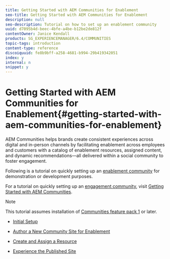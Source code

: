 ```yaml
---
title: Getting Started with AEM Communities for Enablement
seo-title: Getting Started with AEM Communities for Enablement
description: null
seo-description: Tutorial on how to set up an enablement community
uuid: d7095b4d-beec-4bfe-a4be-b12be2de812f
contentOwner: Janice Kendall
products: SG_EXPERIENCEMANAGER/6.4/COMMUNITIES
topic-tags: introduction
content-type: reference
discoiquuid: fe8b9bff-a258-4681-b994-29b419342051
index: y
internal: n
snippet: y
---
```


# Getting Started with AEM Communities for Enablement{#getting-started-with-aem-communities-for-enablement}

AEM Communities helps brands create consistent experiences across digital and in-person channels by facilitating enablement across employees and customers with a catalog of enablement resources, assigned content, and dynamic recommendations—all delivered within a social community to foster engagement.

Following is a tutorial on quickly setting up an [enablement community](../../communities/using/overview.md#enablementcommunity) for demonstration or development purposes.

For a tutorial on quickly setting up an [engagement community](../../communities/using/overview.md#engagementcommunity), visit [Getting Started with AEM Communities](../../communities/using/getting-started.md).

>[!NOTE]
>
>This tutorial assumes installation of [Communities feature pack 1](../../communities/using/deploy-communities.md#latestfeaturepack) or later.

* [Initial Setup](../../communities/using/enablement-setup.md)

* [Author a New Community Site for Enablement](../../communities/using/enablement-create-site.md)

* [Create and Assign a Resource](../../communities/using/resource.md)

* [Experience the Published Site](../../communities/using/enablement-published-site.md)

